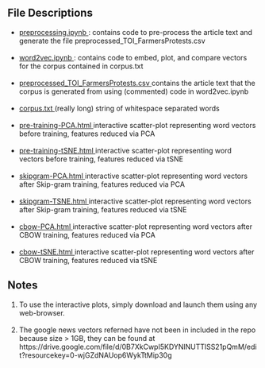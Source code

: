 
<h2>File Descriptions</h2>
<ul>
  <li>
    <u> preprocessing.ipynb </u>: contains code to pre-process the article text and generate the file preprocessed_TOI_FarmersProtests.csv
  </li> <br>
  <li>
    <u> word2vec.ipynb </u>: contains code to embed, plot, and compare vectors for the corpus contained in corpus.txt
  </li> <br>
  <li>
    <u> preprocessed_TOI_FarmersProtests.csv </u> contains the article text that the corpus is generated from using (commented) code in word2vec.ipynb
  </li> <br>
  <li>
    <u> corpus.txt </u> (really long) string of whitespace separated words 
  </li> <br>
  <li>
    <u> pre-training-PCA.html </u> interactive scatter-plot representing word vectors before training, features reduced via PCA 
  </li> <br>
  <li> 
    <u> pre-training-tSNE.html </u> interactive scatter-plot representing word vectors before training, features reduced via tSNE 
  </li> <br>
  <li>
    <u> skipgram-PCA.html </u> interactive scatter-plot representing word vectors after Skip-gram training, features reduced via PCA 
  </li> <br>
   <li>
    <u> skipgram-TSNE.html </u> interactive scatter-plot representing word vectors after Skip-gram training, features reduced via tSNE 
  </li> <br>
   <li>
    <u> cbow-PCA.html </u> interactive scatter-plot representing word vectors after CBOW training, features reduced via PCA 
  </li> <br>
  <li>
    <u> cbow-tSNE.html </u> interactive scatter-plot representing word vectors after CBOW training, features reduced via tSNE 
  </li> 
</ul>

<h2>Notes</h2>
<ol list-style-type:disc>
  <li> To use the interactive plots, simply download and launch them using any web-browser. </li> <br>
  <li> The google news vectors referned have not been in included in the repo because size > 1GB, they can be found at https://drive.google.com/file/d/0B7XkCwpI5KDYNlNUTTlSS21pQmM/edit?resourcekey=0-wjGZdNAUop6WykTtMip30g</li>
</ol>


